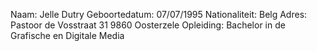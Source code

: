 Naam: Jelle Dutry 
Geboortedatum: 07/07/1995
Nationaliteit: Belg
Adres: Pastoor de Vosstraat 31 9860 Oosterzele
Opleiding: Bachelor in de Grafische en Digitale Media